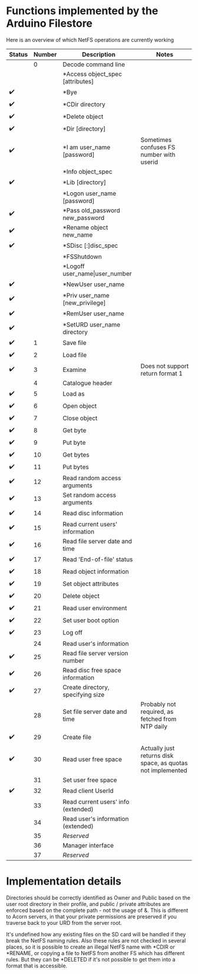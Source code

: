 # Functions implemented by the Arduino Filestore

Here is an overview of which NetFS operations are currently working

| Status | Number | Description | Notes |
|--------|--------|-------------|-------|
| | 0 |	Decode command line | |
| |  |	*Access object_spec [attributes]| |
|:heavy_check_mark: |  |	*Bye| |
| :heavy_check_mark:|  |	*CDir directory| |
| :heavy_check_mark:|  |	*Delete object| |
| :heavy_check_mark:|  |	*Dir [directory]| |
|:heavy_check_mark: |  |	*I am user_name [password]| Sometimes confuses FS number with userid|
| |  |	*Info object_spec| |
|:heavy_check_mark: |  |	*Lib [directory]| |
| |  |	*Logon user_name [password]| |
|:heavy_check_mark: |  |	*Pass old_password new_password| |
| :heavy_check_mark:|  |	*Rename object new_name| |
| :heavy_check_mark:|  |	*SDisc [:]disc_spec| |
| |  |	*FSShutdown| |
| |  |	*Logoff user_name\|user_number| |
| :heavy_check_mark:|  |	*NewUser user_name| |
| :heavy_check_mark:|  |	*Priv user_name [new_privilege]| |
| :heavy_check_mark:|  |	*RemUser user_name| |
| :heavy_check_mark:|  |	*SetURD user_name directory| |
|:heavy_check_mark: |1|	Save file| |
|:heavy_check_mark: |2|	Load file| |
|:heavy_check_mark: |3|	Examine| Does not support return format 1|
| |4|	Catalogue header| |
|:heavy_check_mark: |5|	Load as| |
|:heavy_check_mark: |6|	Open object| |
|:heavy_check_mark: |7|	Close object| |
|:heavy_check_mark: |8|	Get byte| |
|:heavy_check_mark: |9|	Put byte| |
|:heavy_check_mark: |10|	Get bytes| |
|:heavy_check_mark: |11|	Put bytes| |
|:heavy_check_mark: |12|	Read random access arguments| |
|:heavy_check_mark: |13|	Set random access arguments| |
|:heavy_check_mark: |14|	Read disc information| |
|:heavy_check_mark: |15|	Read current users' information| |
|:heavy_check_mark: |16|	Read file server date and time| |
|:heavy_check_mark: |17|	Read 'End-of-file' status| |
|:heavy_check_mark: |18|	Read object information| |
|:heavy_check_mark: |19|	Set object attributes| |
|:heavy_check_mark: |20|	Delete object| |
|:heavy_check_mark: |21|	Read user environment| |
|:heavy_check_mark: |22|	Set user boot option| |
|:heavy_check_mark: |23|	Log off| |
| |24|	Read user's information| |
|:heavy_check_mark: |25|	Read file server version number| |
|:heavy_check_mark: |26|	Read disc free space information| |
|:heavy_check_mark: |27|	Create directory, specifying size| |
| |28|	Set file server date and time| Probably not required, as fetched from NTP daily|
|:heavy_check_mark: |29|	Create file| |
|:heavy_check_mark: |30|	Read user free space| Actually just returns disk space, as quotas not implemented|
| |31|	Set user free space| |
|:heavy_check_mark: |32|	Read client UserId| |
| |33|	Read current users' info (extended)| |
| |34|Read user's information (extended)| |
| |35| *Reserved*	| |
| |36| 	Manager interface| |
| |37| *Reserved*| |

# Implementation details

Directories should be correctly identified as Owner and Public based on the user root directory in their profile, and public /
private attributes are enforced based on the complete path - not the usage of &. This is different to Acorn servers, in that
your private permissions are preserved if you traverse back to your URD from the server root.

It's undefined how any existing files on the SD card will be handled if they break the NetFS naming rules. Also these rules
are not checked in several places, so it is possible to create an illegal NetFS name with \*CDIR or \*RENAME, or copying a file
to NetFS from another FS which has different rules. But they can be \*DELETED if it's not possible to get them into a format
that is accessible.
